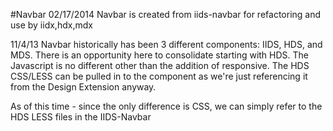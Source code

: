 #Navbar
02/17/2014
Navbar is created from iids-navbar for refactoring and use by iidx,hdx,mdx
 

11/4/13
Navbar historically has been 3 different components: IIDS, HDS, and MDS.
There is an opportunity here to consolidate starting with HDS. The Javascript is no different other than
the addition of responsive. The HDS CSS/LESS can be pulled in to the component as we're just referencing it
from the Design Extension anyway.

As of this time - since the only difference is CSS, we can simply refer to the HDS LESS files in the IIDS-Navbar
